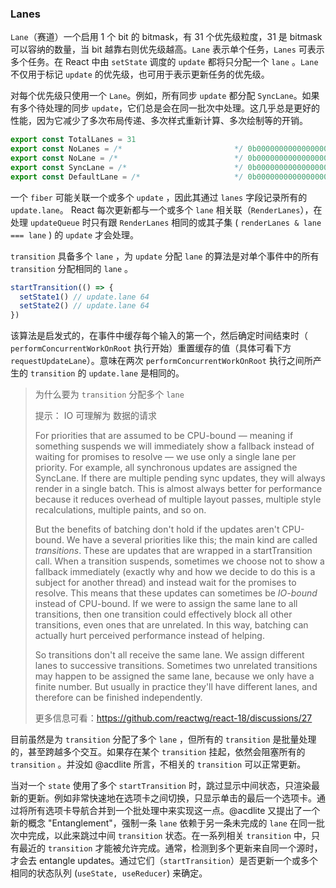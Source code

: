 ### Lanes

`Lane`（赛道）一个启用 1 个 bit 的 bitmask，有 31 个优先级粒度，31 是 bitmask 可以容纳的数量，当 bit 越靠右则优先级越高。`Lane` 表示单个任务，`Lanes` 可表示多个任务。在 React 中由 `setState` 调度的 `update` 都将只分配一个 `lane` 。`Lane` 不仅用于标记 `update` 的优先级，也可用于表示更新任务的优先级。

对每个优先级只使用一个 `Lane`。例如，所有同步 `update` 都分配 `SyncLane`。如果有多个待处理的同步 `update`，它们总是会在同一批次中处理。这几乎总是更好的性能，因为它减少了多次布局传递、多次样式重新计算、多次绘制等的开销。

```js
export const TotalLanes = 31
export const NoLanes = /*                         */ 0b0000000000000000000000000000000
export const NoLane = /*                          */ 0b0000000000000000000000000000000
export const SyncLane = /*                        */ 0b0000000000000000000000000000001
export const DefaultLane = /*                     */ 0b0000000000000000000000000010000
```

一个 `fiber` 可能关联一个或多个 `update` ，因此其通过 `lanes` 字段记录所有的 `update.lane`。 React 每次更新都与一个或多个 `lane` 相关联（`RenderLanes`），在处理 `updateQueue` 时只有跟 `RenderLanes` 相同的或其子集 ( `renderLanes & lane === lane` ) 的 `update` 才会处理。

`transition` 具备多个 `lane` ，为 `update` 分配 `lane` 的算法是对单个事件中的所有 `transition` 分配相同的 `lane` 。

```js
startTransition(() => {
  setState1() // update.lane 64
  setState2() // update.lane 64
})
```

该算法是启发式的，在事件中缓存每个输入的第一个，然后确定时间结束时（ `performConcurrentWorkOnRoot` 执行开始）重置缓存的值（具体可看下方 `requestUpdateLane`）。意味在两次 `performConcurrentWorkOnRoot` 执行之间所产生的 `transition` 的 `update.lane` 是相同的。

> 为什么要为 `transition` 分配多个 `lane`
>
> 提示： IO 可理解为 数据的请求
>
> For priorities that are assumed to be CPU-bound — meaning if something suspends we will immediately show a fallback instead of waiting for promises to resolve — we use only a single lane per priority. For example, all synchronous updates are assigned the SyncLane. If there are multiple pending sync updates, they will always render in a single batch. This is almost always better for performance because it reduces overhead of multiple layout passes, multiple style recalculations, multiple paints, and so on.
>
> But the benefits of batching don't hold if the updates aren't CPU-bound. We have a several priorities like this; the main kind are called _transitions_. These are updates that are wrapped in a startTransition call. When a transition suspends, sometimes we choose not to show a fallback immediately (exactly why and how we decide to do this is a subject for another thread) and instead wait for the promises to resolve. This means that these updates can sometimes be _IO-bound_ instead of CPU-bound. If we were to assign the same lane to all transitions, then one transition could effectively block all other transitions, even ones that are unrelated. In this way, batching can actually hurt perceived performance instead of helping.
>
> So transitions don't all receive the same lane. We assign different lanes to successive transitions. Sometimes two unrelated transitions may happen to be assigned the same lane, because we only have a finite number. But usually in practice they'll have different lanes, and therefore can be finished independently.
>
> 更多信息可看：https://github.com/reactwg/react-18/discussions/27

目前虽然是为 `transition` 分配了多个 `lane` ，但所有的 `transition` 是批量处理的，甚至跨越多个交互。如果存在某个 `transition` 挂起，依然会阻塞所有的 `transition` 。并没如 @acdlite 所言，不相关的 `transition` 可以正常更新。

当对一个 `state` 使用了多个 `startTransition` 时，跳过显示中间状态，只渲染最新的更新。例如非常快速地在选项卡之间切换，只显示单击的最后一个选项卡。通过将所有选项卡导航合并到一个批处理中来实现这一点。@acdlite 又提出了一个新的概念 "Entanglement"，强制一条 `lane` 依赖于另一条未完成的 `lane` 在同一批次中完成，以此来跳过中间 `transition` 状态。在一系列相关 `transition` 中，只有最近的 `transition` 才能被允许完成。通常，检测到多个更新来自同一个源时，才会去 entangle updates。通过它们（`startTransition`）是否更新一个或多个相同的状态队列 (`useState, useReducer`) 来确定。
